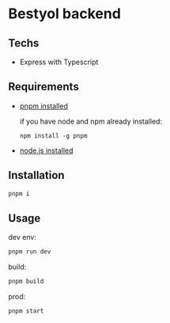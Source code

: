 # Bestyol backend

## Techs

-   Express with Typescript

## Requirements

-   [pnpm installed](https://pnpm.io/installation)

    if you have node and npm already installed:

    `npm install -g pnpm`

-   [node.js installed](https://nodejs.org/en/download/package-manager)

## Installation

```bash
pnpm i
```

## Usage

dev env:

```bash
pnpm run dev
```

build:

```bash
pnpm build
```

prod:

```bash
pnpm start
```
